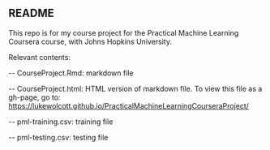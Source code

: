 ## README

This repo is for my course project for the Practical Machine Learning Coursera course, with Johns Hopkins University.

Relevant contents:

-- CourseProject.Rmd: markdown file

-- CourseProject.html: HTML version of markdown file.  To view this file as a gh-page, go to: https://lukewolcott.github.io/PracticalMachineLearningCourseraProject/

-- pml-training.csv: training file

-- pml-testing.csv: testing file